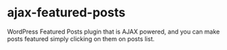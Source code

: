# ajax-featured-posts
WordPress Featured Posts plugin that is AJAX powered, and you can make posts featured simply clicking on them on posts list.
